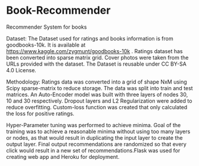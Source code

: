 # Book-Recommender
Recommender System for books

Dataset: The Dataset used for ratings and books information is from goodbooks-10k. It is available at https://www.kaggle.com/zygmunt/goodbooks-10k . Ratings dataset has been converted into sparse matrix grid. Cover photos were taken from the URLs provided with the dataset. The Dataset is reusable under CC BY-SA 4.0 License. 

Methodology: Ratings data was converted into a grid of shape NxM using Scipy sparse-matrix to reduce storage. The data was split into train and test matrices. An Auto-Encoder model was built with three layers of nodes 30, 10 and 30 respectively. Dropout layers and L2 Regularization were added to reduce overfitting. Custom-loss function was created that only calculated the loss for positive ratings.

Hyper-Parameter tuning was performed to achieve minima. Goal of the training was to achieve a reasonable minima without using too many layers or nodes, as that would result in duplicating the input layer to create the output layer. Final output recommendations are randomized so that every click would result in a new set of recommendations.Flask was used for creating web app and Heroku for deployment.
  
